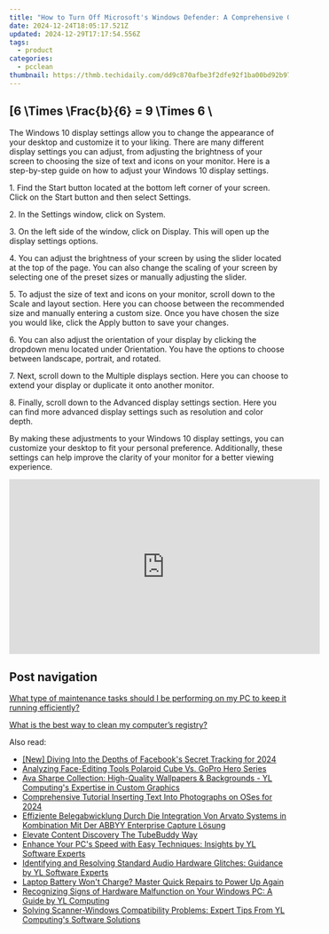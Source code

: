 ```yaml
---
title: "How to Turn Off Microsoft's Windows Defender: A Comprehensive Guide by YL Computing"
date: 2024-12-24T18:05:17.521Z
updated: 2024-12-29T17:17:54.556Z
tags:
  - product
categories:
  - pcclean
thumbnail: https://thmb.techidaily.com/dd9c870afbe3f2dfe92f1ba00bd92b9730edbfc9f7029f1358b11e947d20dbef.jpg
---
```


## \[6 \Times \Frac{b}{6} = 9 \Times 6 \

The Windows 10 display settings allow you to change the appearance of your desktop and customize it to your liking. There are many different display settings you can adjust, from adjusting the brightness of your screen to choosing the size of text and icons on your monitor. Here is a step-by-step guide on how to adjust your Windows 10 display settings. 

1\. Find the Start button located at the bottom left corner of your screen. Click on the Start button and then select Settings.

2\. In the Settings window, click on System.

3\. On the left side of the window, click on Display. This will open up the display settings options. 

4\. You can adjust the brightness of your screen by using the slider located at the top of the page. You can also change the scaling of your screen by selecting one of the preset sizes or manually adjusting the slider.

5\. To adjust the size of text and icons on your monitor, scroll down to the Scale and layout section. Here you can choose between the recommended size and manually entering a custom size. Once you have chosen the size you would like, click the Apply button to save your changes.

6\. You can also adjust the orientation of your display by clicking the dropdown menu located under Orientation. You have the options to choose between landscape, portrait, and rotated.

7\. Next, scroll down to the Multiple displays section. Here you can choose to extend your display or duplicate it onto another monitor.

8\. Finally, scroll down to the Advanced display settings section. Here you can find more advanced display settings such as resolution and color depth. 

By making these adjustments to your Windows 10 display settings, you can customize your desktop to fit your personal preference. Additionally, these settings can help improve the clarity of your monitor for a better viewing experience.

<!-- affiliate ads begin -->
<iframe width="560" height="315" src="https://www.youtube.com/embed/gkdZ3A1mock?si=2zeR5GtTU2VujM_w" title="YouTube video player" frameborder="0" allow="accelerometer; autoplay; clipboard-write; encrypted-media; gyroscope; picture-in-picture; web-share" referrerpolicy="strict-origin-when-cross-origin" allowfullscreen></iframe>
<!-- affiliate ads end -->

## Post navigation

[What type of maintenance tasks should I be performing on my PC to keep it running efficiently?](https://tools.techidaily.com/pcclean/products/)

[What is the best way to clean my computer’s registry?](https://tools.techidaily.com/pcclean/products/)

<ins class="adsbygoogle"
     style="display:block"
     data-ad-format="autorelaxed"
     data-ad-client="ca-pub-7571918770474297"
     data-ad-slot="1223367746"></ins>

<ins class="adsbygoogle"
     style="display:block"
     data-ad-client="ca-pub-7571918770474297"
     data-ad-slot="8358498916"
     data-ad-format="auto"
     data-full-width-responsive="true"></ins>

<span class="atpl-alsoreadstyle">Also read:</span>
<div><ul>
<li><a href="https://fox-http.techidaily.com/new-diving-into-the-depths-of-facebooks-secret-tracking-for-2024/"><u>[New] Diving Into the Depths of Facebook's Secret Tracking for 2024</u></a></li>
<li><a href="https://extra-tips.techidaily.com/analyzing-face-editing-tools-polaroid-cube-vs-gopro-hero-series/"><u>Analyzing Face-Editing Tools Polaroid Cube Vs. GoPro Hero Series</u></a></li>
<li><a href="https://win-hot.techidaily.com/ava-sharpe-collection-high-quality-wallpapers-and-backgrounds-yl-computings-expertise-in-custom-graphics/"><u>Ava Sharpe Collection: High-Quality Wallpapers & Backgrounds - YL Computing's Expertise in Custom Graphics</u></a></li>
<li><a href="https://fox-glue.techidaily.com/comprehensive-tutorial-inserting-text-into-photographs-on-oses-for-2024/"><u>Comprehensive Tutorial Inserting Text Into Photographs on OSes for 2024</u></a></li>
<li><a href="https://some-approaches.techidaily.com/effiziente-belegabwicklung-durch-die-integration-von-arvato-systems-in-kombination-mit-der-abbyy-enterprise-capture-losung/"><u>Effiziente Belegabwicklung Durch Die Integration Von Arvato Systems in Kombination Mit Der ABBYY Enterprise Capture Lösung</u></a></li>
<li><a href="https://youtube-lab.techidaily.com/te-content-discovery-the-tubebuddy-way/"><u>Elevate Content Discovery The TubeBuddy Way</u></a></li>
<li><a href="https://win-hot.techidaily.com/enhance-your-pcs-speed-with-easy-techniques-insights-by-yl-software-experts/"><u>Enhance Your PC's Speed with Easy Techniques: Insights by YL Software Experts</u></a></li>
<li><a href="https://win-hot.techidaily.com/identifying-and-resolving-standard-audio-hardware-glitches-guidance-by-yl-software-experts/"><u>Identifying and Resolving Standard Audio Hardware Glitches: Guidance by YL Software Experts</u></a></li>
<li><a href="https://common-error.techidaily.com/1723202863159-laptop-battery-wont-charge-master-quick-repairs-to-power-up-again/"><u>Laptop Battery Won't Charge? Master Quick Repairs to Power Up Again</u></a></li>
<li><a href="https://win-hot.techidaily.com/recognizing-signs-of-hardware-malfunction-on-your-windows-pc-a-guide-by-yl-computing/"><u>Recognizing Signs of Hardware Malfunction on Your Windows PC: A Guide by YL Computing</u></a></li>
<li><a href="https://win-hot.techidaily.com/solving-scanner-windows-compatibility-problems-expert-tips-from-yl-computings-software-solutions/"><u>Solving Scanner-Windows Compatibility Problems: Expert Tips From YL Computing's Software Solutions</u></a></li>
</ul></div>

